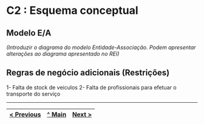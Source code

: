 # C2 : Esquema conceptual

## Modelo E/A
_(Introduzir o diagrama do modelo Entidade-Associação. Podem apresentar alterações ao diagrama apresentado no REI)_

## Regras de negócio adicionais (Restrições)
1- Falta de stock de veiculos
2- Falta de profissionais para efetuar o transporte do serviço

---
[< Previous](rebd01.md) | [^ Main](https://github.com/exemploTrabalho/reportSIBD/) | [Next >](rebd03.md)
:--- | :---: | ---: 

